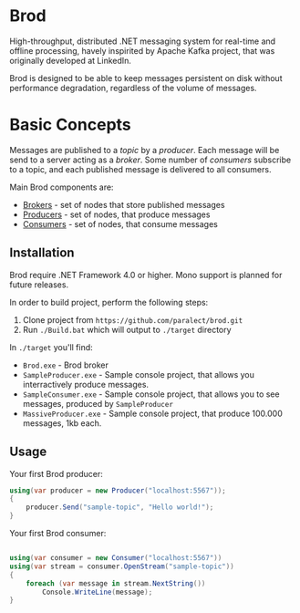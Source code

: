 Brod
====

High-throughput, distributed .NET messaging system for real-time and offline processing, havely 
inspirited by Apache Kafka project, that was originally developed at LinkedIn.

Brod is designed to be able to keep messages persistent on disk without performance degradation, regardless of the 
volume of messages.

Basic Concepts
========

Messages are published to a _topic_ by a _producer_. Each message will be send to a 
server acting as a _broker_. Some number of _consumers_ subscribe to a topic, and each published message is 
delivered to all consumers.

Main Brod components are:
  * [Brokers](//paralect/brod/wiki/Brokers) - set of nodes that store published messages
  * [Producers](/paralect/brod/wiki/Producers) - set of nodes, that produce messages
  * [Consumers](/paralect/brod/wiki/Consumers) - set of nodes, that consume messages

Installation
------------

Brod require .NET Framework 4.0 or higher. Mono support is planned for future releases.

In order to build project, perform the following steps:

  1. Clone project from `https://github.com/paralect/brod.git`
  2. Run `./Build.bat` which will output to `./target` directory

In `./target` you'll find:

  * `Brod.exe` - Brod broker
  * `SampleProducer.exe` - Sample console project, that allows you interractively produce messages.
  * `SampleConsumer.exe` - Sample console project, that allows you to see messages, produced by `SampleProducer`
  * `MassiveProducer.exe` - Sample console project, that produce 100.000 messages, 1kb each.

Usage
-----

Your first Brod producer:

```csharp
using(var producer = new Producer("localhost:5567"));
{
    producer.Send("sample-topic", "Hello world!");
}
```

Your first Brod consumer:

```csharp

using(var consumer = new Consumer("localhost:5567"))
using(var stream = consumer.OpenStream("sample-topic"))
{
    foreach (var message in stream.NextString())
        Console.WriteLine(message);
}
```
